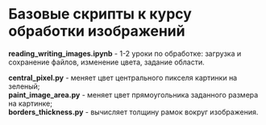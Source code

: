 # Базовые скрипты к курсу обработки изображений

**reading_writing_images.ipynb** - 1-2 уроки по обработке: загрузка и сохранение файлов, изменение цвета, задание области. 

**central_pixel.py** - меняет цвет центрального пикселя картинки на зеленый;     
**paint_image_area.py** - меняет цвет прямоугольника заданного размера на картинке;      
**borders_thickness.py** - вычисляет толщину рамок вокруг изображения.




